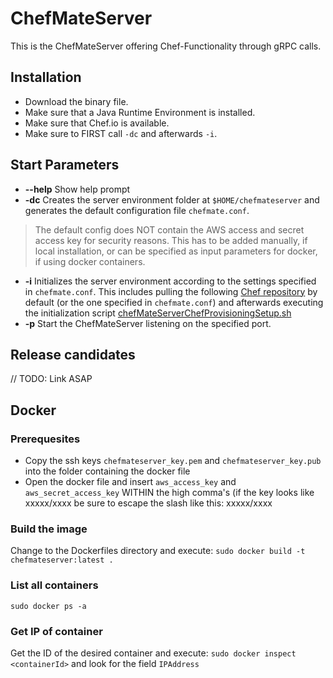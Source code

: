 # ChefMateServer
This is the ChefMateServer offering Chef-Functionality through gRPC calls.

## Installation

* Download the binary file.
* Make sure that a Java Runtime Environment is installed.
* Make sure that Chef.io is available.
* Make sure to FIRST call `-dc` and afterwards `-i`.

## Start Parameters
* __--help__ Show help prompt
* __-dc__ Creates the server environment folder at `$HOME/chefmateserver` and generates the default configuration file `chefmate.conf`. 

> The default config does NOT contain the AWS access and secret access key for security reasons. This has to be added manually, if local installation, or can be specified as input parameters for docker, if using docker containers. 

* __-i__ Initializes the server environment according to the settings specified in `chefmate.conf`. This includes pulling the following [Chef repository](https://github.com/tfreundo/LabCourse-group4-SS2016-CHEFrepo) by default (or the one specified in `chefmate.conf`) and afterwards executing the initialization script [chefMateServerChefProvisioningSetup.sh](https://github.com/tfreundo/LabCourse-group4-SS2016-CHEFrepo/blob/master/initScripts/chefMateServerChefProvisioningSetup.sh)
* __-p__ Start the ChefMateServer listening on the specified port.


## Release candidates
// TODO: Link ASAP

## Docker

### Prerequesites

* Copy the ssh keys `chefmateserver_key.pem` and `chefmateserver_key.pub` into the folder containing the docker file
* Open the docker file and insert `aws_access_key` and `aws_secret_access_key` WITHIN the high comma's (if the key looks like xxxxx/xxxx be sure to escape the slash like this: xxxxx\/xxxx

### Build the image
Change to the Dockerfiles directory and execute: `sudo docker build -t chefmateserver:latest .`

### List all containers
`sudo docker ps -a`

### Get IP of container
Get the ID of the desired container and execute: `sudo docker inspect <containerId>` and look for the field `IPAddress`

